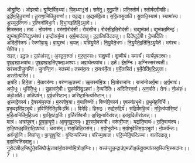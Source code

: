 

  
ओश्रु॒ष्टिः। ओइत्यो। श्रु॒ष्टिर्वि॑द॒थ्या॑। वि॒द॒थ्या३॒॑सं। समे॑तु। ए॒तु॒प्रति॑। प्रति॒स्तोमं॑। स्तोमं॑ददीमहि। द॒दी॒म॒हि॒तु॒राणां॑। तु॒राणा॒मिति॑तु॒राणां॑।। यद॒द्य। अ॒द्यस॑वि॒ता। स॒वि॒तासु॒वाति॑। सु॒वाति॒स्याम॑। स्यामा॑स्य। अ॒स्य॒र॒त्निनः॑। र॒त्निनो॑विभा॒गे। वि॒भा॒गइति॑वि॒ऽभा॒गे।।  
मि॒त्रस्तत्। तन्नः॑। नो॒वरु॑णः। वरु॑णो॒रोद॑सी। रोद॑सीच। रोद॑सी॒इति॒रोद॑सी। च॒द्युभ॑क्तं। द्युभ॑क्त॒मिन्द्रः॑। द्युभ॑क्त॒मिति॑द्युऽभ॑क्तं। इन्द्रो॑अर्य॒मा। अ॒र्य॒माद॑दातु। द॒दा॒त्विति॑ददातु।। दिदे॑ष्टुदे॒वी। दे॒व्यदि॑तिः। अदि॑ती॒रेक्णः॑। रेक्णो॑वा॒युः। वा॒युश्च॑। च॒यत्। यन्नि॑यु॒वैते॑। नि॒यु॒वैते॒भगः॑। नि॒यु॒वैते॒इति॑नि॒ऽयु॒वैते॑। भग॑श्च। चेति॑च।।  
सइत्। इदु॒ग्रः। उ॒ग्रोअ॑स्तु। अ॒स्तु॒म॒रुतः॑। म॒रु॒त॒स्सः। सशु॒ष्मी। शु॒ष्मीयं। यमर्त्यं॑। मर्त्य॑पृषदश्वाः। पृ॒ष॒द॒श्वा॒अवा॑थ। पृ॒ष॒द॒श्वा॒इति॑पृषत्ऽअश्वाः। अवा॒थेत्यवा॑थ।। उ॒तें। ईम॒ग्निः। अ॒ग्निस्सर॑स्वती। सर॑स्वतीजु॒नन्ति॑। जु॒नन्ति॒न। नतस्य॑। तस्य॑रा॒यः। रा॒यःप॑र्ये॒ता। प॒र्ये॒तास्ति॑। प॒र्ये॒तेति॑प॒रि॒ऽए॒ता। अस्तीत्यस्ति॑।।  
अ॒यंहि। हिने॒ता। ने॒तावरु॑णः। वरु॑णऋ॒तस्य॑। ऋ॒तस्य॑मि॒त्रः। मि॒त्रोराजा॑नः। राजा॑नोअर्य॒मा। अ॒र्य॒मापः॑। अपो॒धुः। धुरिति॒धुः।। सु॒हावा॑दे॒वी। सु॒हवेति॑सु॒ऽहवा॑। दे॒व्यदि॑तिः। अदि॑तिरन॒र्वा। अ॒न॒र्वाते। तेनः॑। नो॒अंहः॑। अंहो॒अति॑। अति॑पर्षन्। प॒र्ष॒न्नरि॑ष्टान्। अरि॑ष्टा॒नित्यरि॑ष्टान्।।  
अ॒स्यदे॒वस्य॑। दे॒वस्य॑म॒रुतः॑। म॒रुतो॑व॒या। व॒याविष्णॊः॑। विष्णो॑रे॒षस्य॑। ए॒षस्य॑प्रभृ॒थे। प्र॒भृ॒थेह॒विर्भिः॑। प्र॒भृ॒थइति॑प्र॒ऽभृ॒थे। ह॒विर्भि॒रिति॑ह॒विःऽभिः॑।। वि॒देहि। हिरु॒द्रः। रु॒द्रोरु॒द्रियं॑। रु॒द्रियं॑महि॒त्वं। म॒हि॒त्वंया॑सि॒ष्टं। म॒हि॒त्वमिति॑म॒हि॒ऽत्वं। या॒सि॒ष्टंव॒र्तिः। व॒र्तिर॑श्विनौ। अ॒श्वि॒नाविरा॑वत्। इरा॑व॒दितीरा॑ऽवत्।।  
मात्र॑। अत्रा॑पूषन्। पू॒ष॒न्ना॒घृ॒णे॒। आ॒घृ॒ण॒इ॒र॒स्यः॒। इ॒र॒स्यो॒वरू॑त्री। वरू॑त्री॒यत्। यद्रा॑ति॒षाचः॑। रा॒ति॒षाच॑श्च। रा॒ति॒षाच॒इति॑रा॒ति॒ऽषाचः॑। चरास॑न्। रास॒न्निति॒रास॑न्।। म॒यो॒भुवो॑नः। म॒यो॒भुवेति॑म॒यः॒ऽभुवा॑। नो॒अर्व॑न्तः। अर्व॑न्तो॒नि। निपा॑न्तु। पा॒न्तु॒वृ॒ष्टिं। वृ॒ष्टिम्परि॑ज्मा। परि॑ज्मा॒वातः॑। परि॒ज्मेति॒परि॑ऽज्मा। वातो॑ददातु। द॒दा॒त्विति॑ददातु।।  
नूरोद॑सीअ॒भिष्टु॑ते॒वसि॑ष्ठैर्ऋ॒तावा॑नो॒वरु॑णोमि॒त्रोअ॒ग्निः।। यच्च॑न्तुच॒न्द्राउ॑प॒मन्नो॑अ॒र्कंयू॒यम्पा॑तस्व॒स्तिभि॒स्सदा॑नः।। 7 ।।  
